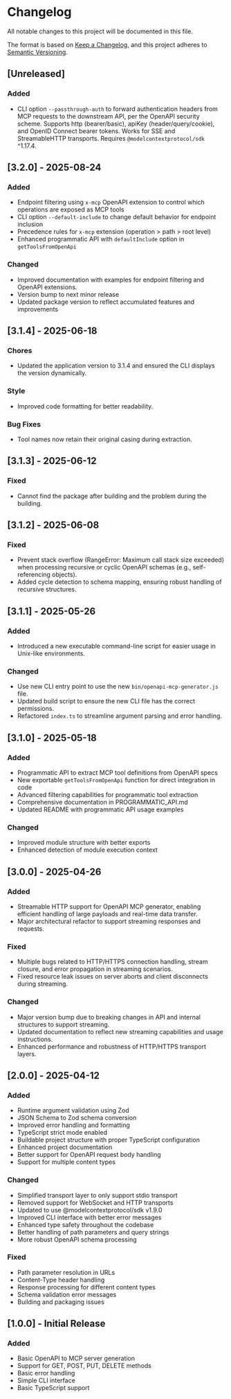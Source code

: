 # Changelog

All notable changes to this project will be documented in this file.

The format is based on [Keep a Changelog](https://keepachangelog.com/en/1.0.0/),
and this project adheres to [Semantic Versioning](https://semver.org/spec/v2.0.0.html).

## [Unreleased]

### Added

- CLI option `--passthrough-auth` to forward authentication headers from MCP requests to the downstream API, per the OpenAPI security scheme. Supports http (bearer/basic), apiKey (header/query/cookie), and OpenID Connect bearer tokens. Works for SSE and StreamableHTTP transports. Requires `@modelcontextprotocol/sdk` ^1.17.4.


## [3.2.0] - 2025-08-24

### Added

- Endpoint filtering using `x-mcp` OpenAPI extension to control which operations are exposed as MCP tools
- CLI option `--default-include` to change default behavior for endpoint inclusion
- Precedence rules for `x-mcp` extension (operation > path > root level)
- Enhanced programmatic API with `defaultInclude` option in `getToolsFromOpenApi`

### Changed

- Improved documentation with examples for endpoint filtering and OpenAPI extensions.
- Version bump to next minor release
- Updated package version to reflect accumulated features and improvements

## [3.1.4] - 2025-06-18

### Chores

- Updated the application version to 3.1.4 and ensured the CLI displays the version dynamically.

### Style

- Improved code formatting for better readability.

### Bug Fixes

- Tool names now retain their original casing during extraction.

## [3.1.3] - 2025-06-12

### Fixed

- Cannot find the package after building and the problem during the building.

## [3.1.2] - 2025-06-08

### Fixed

- Prevent stack overflow (RangeError: Maximum call stack size exceeded) when processing recursive or cyclic OpenAPI schemas (e.g., self-referencing objects).
- Added cycle detection to schema mapping, ensuring robust handling of recursive structures.

## [3.1.1] - 2025-05-26

### Added

- Introduced a new executable command-line script for easier usage in Unix-like environments.

### Changed

- Use new CLI entry point to use the new `bin/openapi-mcp-generator.js` file.
- Updated build script to ensure the new CLI file has the correct permissions.
- Refactored `index.ts` to streamline argument parsing and error handling.

## [3.1.0] - 2025-05-18

### Added

- Programmatic API to extract MCP tool definitions from OpenAPI specs
- New exportable `getToolsFromOpenApi` function for direct integration in code
- Advanced filtering capabilities for programmatic tool extraction
- Comprehensive documentation in PROGRAMMATIC_API.md
- Updated README with programmatic API usage examples

### Changed

- Improved module structure with better exports
- Enhanced detection of module execution context

## [3.0.0] - 2025-04-26

### Added

- Streamable HTTP support for OpenAPI MCP generator, enabling efficient handling of large payloads and real-time data transfer.
- Major architectural refactor to support streaming responses and requests.

### Fixed

- Multiple bugs related to HTTP/HTTPS connection handling, stream closure, and error propagation in streaming scenarios.
- Fixed resource leak issues on server aborts and client disconnects during streaming.

### Changed

- Major version bump due to breaking changes in API and internal structures to support streaming.
- Updated documentation to reflect new streaming capabilities and usage instructions.
- Enhanced performance and robustness of HTTP/HTTPS transport layers.

## [2.0.0] - 2025-04-12

### Added

- Runtime argument validation using Zod
- JSON Schema to Zod schema conversion
- Improved error handling and formatting
- TypeScript strict mode enabled
- Buildable project structure with proper TypeScript configuration
- Enhanced project documentation
- Better support for OpenAPI request body handling
- Support for multiple content types

### Changed

- Simplified transport layer to only support stdio transport
- Removed support for WebSocket and HTTP transports
- Updated to use @modelcontextprotocol/sdk v1.9.0
- Improved CLI interface with better error messages
- Enhanced type safety throughout the codebase
- Better handling of path parameters and query strings
- More robust OpenAPI schema processing

### Fixed

- Path parameter resolution in URLs
- Content-Type header handling
- Response processing for different content types
- Schema validation error messages
- Building and packaging issues

## [1.0.0] - Initial Release

### Added

- Basic OpenAPI to MCP server generation
- Support for GET, POST, PUT, DELETE methods
- Basic error handling
- Simple CLI interface
- Basic TypeScript support
